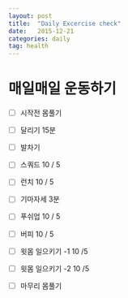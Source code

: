 ```yaml
---
layout: post
title:  "Daily Excercise check"
date:   2015-12-21
categories: daily
tag: health
---
```


# 매일매일 운동하기

- [ ] 시작전 몸풀기
- [ ] 달리기 15분
- [ ] 발차기
- [ ] 스쿼드 10 / 5
- [ ] 런치 10 / 5
- [ ] 기마자세 3분
- [ ] 푸쉬업 10 / 5
- [ ] 버피 10 / 5
- [ ] 윗몸 일으키기 -1 10 /5
- [ ] 윗몸 일으키기 -2 10 /5
- [ ] 마무리 몸풀기




